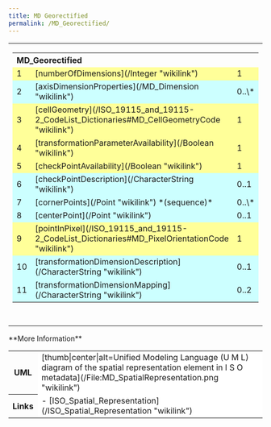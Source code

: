 ```yaml
---
title: MD Georectified
permalink: /MD_Georectified/
---
```


<table class="wikitable">
<tr>
<td valign="top">
<table>
<tr>
<th colspan="3" align="left">
MD_Georectified

</th>
</tr>
<tr bgcolor="FFFF99">
<td>
1

</td>
<td>
[numberOfDimensions](/Integer "wikilink")

</td>
<td>
1

</td>
</tr>
<tr bgcolor="CCFFFF">
<td>
2

</td>
<td>
[axisDimensionProperties](/MD_Dimension "wikilink")

</td>
<td>
0..\*

</td>
</tr>
<tr bgcolor="FFFF99">
<td>
3

</td>
<td>
[cellGeometry](/ISO_19115_and_19115-2_CodeList_Dictionaries#MD_CellGeometryCode "wikilink")

</td>
<td>
1

</td>
</tr>
<tr bgcolor="FFFF99">
<td>
4

</td>
<td>
[transformationParameterAvailability](/Boolean "wikilink")

</td>
<td>
1

</td>
</tr>
<tr bgcolor="FFFF99">
<td>
5

</td>
<td>
[checkPointAvailability](/Boolean "wikilink")

</td>
<td>
1

</td>
</tr>
<tr bgcolor="CCFFFF">
<td>
6

</td>
<td>
[checkPointDescription](/CharacterString "wikilink")

</td>
<td>
0..1

</td>
</tr>
<tr bgcolor="CCFFFF">
<td>
7

</td>
<td>
[cornerPoints](/Point "wikilink") *(sequence)*

</td>
<td>
0..\*

</td>
</tr>
<tr bgcolor="CCFFFF">
<td>
8

</td>
<td>
[centerPoint](/Point "wikilink")

</td>
<td>
0..1

</td>
</tr>
<tr bgcolor="FFFF99">
<td>
9

</td>
<td>
[pointInPixel](/ISO_19115_and_19115-2_CodeList_Dictionaries#MD_PixelOrientationCode "wikilink")

</td>
<td>
1

</td>
</tr>
<tr bgcolor="CCFFFF">
<td>
10

</td>
<td>
[transformationDimensionDescription](/CharacterString "wikilink")

</td>
<td>
0..1

</td>
</tr>
<tr bgcolor="CCFFFF">
<td>
11

</td>
<td>
[transformationDimensionMapping](/CharacterString "wikilink")

</td>
<td>
0..2

</td>
</tr>
</table>
</td>
<td valign="top">
Or

</td>
<td valign="top">
<table>
<th colspan="3" align="left">
MI_Georectified

</th>
<tr bgcolor="FFFF99">
<td>
1

</td>
<td>
[numberOfDimensions](/Integer "wikilink")

</td>
<td>
1

</td>
</tr>
<tr bgcolor="CCFFFF">
<td>
2

</td>
<td>
[axisDimensionProperties](/MD_Dimension "wikilink")

</td>
<td>
0..\*

</td>
</tr>
<tr bgcolor="FFFF99">
<td>
3

</td>
<td>
[cellGeometry](/ISO_19115_and_19115-2_CodeList_Dictionaries#MD_CellGeometryCode "wikilink")

</td>
<td>
1

</td>
</tr>
<tr bgcolor="FFFF99">
<td>
4

</td>
<td>
[transformationParameterAvailability](/Boolean "wikilink")

</td>
<td>
1

</td>
</tr>
<tr bgcolor="FFFF99">
<td>
5

</td>
<td>
[checkPointAvailability](/Boolean "wikilink")

</td>
<td>
1

</td>
</tr>
<tr bgcolor="CCFFFF">
<td>
6

</td>
<td>
[checkPointDescription](/CharacterString "wikilink")

</td>
<td>
0..1

</td>
</tr>
<tr bgcolor="CCFFFF">
<td>
7

</td>
<td>
[cornerPoints](/Point "wikilink") *(sequence)*

</td>
<td>
0..\*

</td>
</tr>
<tr bgcolor="CCFFFF">
<td>
8

</td>
<td>
[centerPoint](/Point "wikilink")

</td>
<td>
0..1

</td>
</tr>
<tr bgcolor="FFFF99">
<td>
9

</td>
<td>
[pointInPixel](/ISO_19115_and_19115-2_CodeList_Dictionaries#MD_PixelOrientationCode "wikilink")

</td>
<td>
1

</td>
</tr>
<tr bgcolor="CCFFFF">
<td>
10

</td>
<td>
[transformationDimensionDescription](/CharacterString "wikilink")

</td>
<td>
0..1

</td>
</tr>
<tr bgcolor="CCFFFF">
<td>
11

</td>
<td>
[transformationDimensionMapping](/CharacterString "wikilink")

</td>
<td>
0..2

</td>
</tr>
<tr bgcolor="CCFFFF">
<td>
12

</td>
<td>
[checkPoint](/MI_GCP "wikilink")

</td>
<td>
0..\*

</td>
</tr>
</table>
</td>
</tr>
</table>
**More Information**

<table class="wikitable">
<tr>
<th>
UML

</th>
<td bgcolor="FFFFFF">
[thumb|center|alt=Unified Modeling Language (U M L) diagram of the spatial representation element in I S O metadata](/File:MD_SpatialRepresentation.png "wikilink")

</td>
</tr>
<tr>
<th>
Links

</th>
<td bgcolor="FFFFFF">
-   [ISO_Spatial_Representation](/ISO_Spatial_Representation "wikilink")
    </td>
    </tr>

</table>
